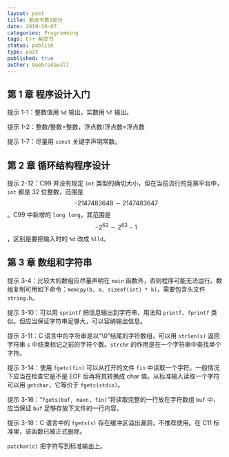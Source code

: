 ```yaml
---
layout: post
title: 紫皮书第1部分
date: 2019-10-07
categories: Programming
tags: C++ 紫皮书
status: publish
type: post
published: true
author: Quebradawill
---
```


## 第 1 章 程序设计入门

提示 1-1：整数值用 `%d` 输出，实数用 `%f` 输出。

提示 1-2：整数/整数=整数，浮点数/浮点数=浮点数

提示 1-7：尽量用 `const` 关键字声明常数。

## 第 2 章 循环结构程序设计

提示 2-12：C99 并没有规定 `int` 类型的确切大小，但在当前流行的竞赛平台中，`int` 都是 32 位整数，范围是 $$ -2147483648 \sim 2147483647 $$。C99 中新增的 `long long`，其范围是 $$ -2^{63} \sim 2^{63}-1$$，区别是要把输入时的 `%d` 改成 `%lld`。

## 第 3 章 数组和字符串

提示 3-4：比较大的数组应尽量声明在 `main` 函数外，否则程序可能无法运行。数组复制可用如下命令：`memcpy(b, a, sizeof(int) * k)`，需要包含头文件 `string.h`。

提示 3-10：可以用 `sprintf` 把信息输出到字符串，用法和 `printf`、`fprintf` 类似。但应当保证字符串足够大，可以容纳输出信息。

提示 3-11：C 语言中的字符串是以“\0”结尾的字符数组，可以用 `strlen(s)` 返回字符串 `s` 中结束标记之前的字符个数。`strchr` 的作用是在一个字符串中查找单个字符。

提示 3-14：使用 `fgetc(fin)` 可以从打开的文件 `fin` 中读取一个字符。一般情况下应当在检查它是不是 EOF 后再将其转换成 char 值。从标准输入读取一个字符可以用 `getchar`，它等价于 `fgetc(stdio)`。

提示 3-16：“`fgets(buf, maxn, fin)`”将读取完整的一行放在字符数组 `buf` 中，应当保证 `buf` 足够存放下文件的一行内容。

提示 3-18：C 语言中的 `fgets(s)` 存在缓冲区溢出漏洞，不推荐使用。在 C11 标准里，该函数已被正式删除。

`putchar(c)` 把字符写到标准输出上。

